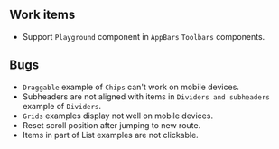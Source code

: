 ## Work items

- Support `Playground` component in `AppBars` `Toolbars` components.


## Bugs

- `Draggable` example of `Chips` can't work on mobile devices.
- Subheaders are not aligned with items in `Dividers and subheaders` example of `Dividers`.
- `Grids` examples display not well on mobile devices.
- Reset scroll position after jumping to new route.
- Items in part of List examples are not clickable.